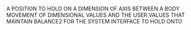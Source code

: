 A POSITION TO HOLD ON A DIMENSION OF AXIS BETWEEN A BODY MOVEMENT OF DIMENSIONAL VALUES AND THE USER VALUES THAT MAINTAIN BALANCE2 FOR THE SYSTEM INTERFACE TO HOLD ONTO
